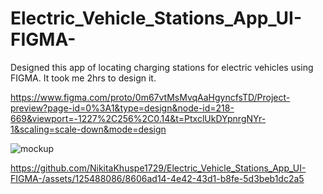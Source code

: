 # Electric_Vehicle_Stations_App_UI-FIGMA-
Designed this app of locating charging stations for electric vehicles using FIGMA. It took me 2hrs to design it.

https://www.figma.com/proto/0m67vtMsMvqAaHgyncfsTD/Project-preview?page-id=0%3A1&type=design&node-id=218-669&viewport=-1227%2C256%2C0.14&t=PtxclUkDYpnrgNYr-1&scaling=scale-down&mode=design

![mockup](https://github.com/NikitaKhuspe1729/Electric_Vehicle_Stations_App_UI-FIGMA-/assets/125488086/23560a56-063f-4466-a3da-bc05dd053424)


https://github.com/NikitaKhuspe1729/Electric_Vehicle_Stations_App_UI-FIGMA-/assets/125488086/8606ad14-4e42-43d1-b8fe-5d3beb1dc2a5

